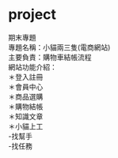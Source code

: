 # project
期末專題  
專題名稱：小貓兩三隻(電商網站)  
主要負責：購物車結帳流程  
網站功能介紹：  
＊登入註冊   
＊會員中心   
＊商品選購  
＊購物結帳  
＊知識文章   
＊小貓上工   
  -找幫手  
  -找任務



